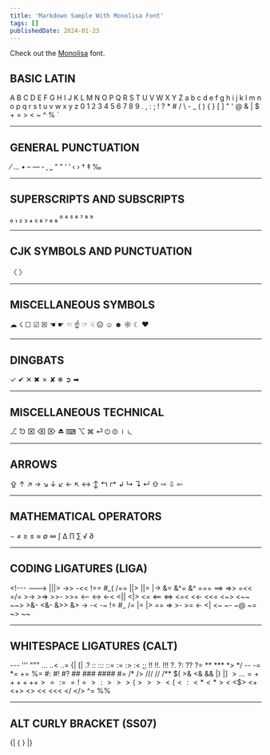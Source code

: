 ```yaml
---
title: 'Markdown Sample With Monolisa Font'
tags: []
publishedDate: 2024-01-23
---
```


Check out the [Monolisa](https://monolisa.dev) font.

## BASIC LATIN

A B C D E F G H I J K L M N O P Q R S T U V W X Y Z a b c d e f g h i j k l m n o p q r s t u v w x y z 0 1 2 3 4 5 6 7 8 9 . , : ; ! ? \* # / \ - \_ ( ) { } [ ] " ' @ & | $ + = > < ~ ^ % `

---

## GENERAL PUNCTUATION

⁄ … • – — ‐ ‚ „ “ ” ‘ ’ ‹ › † ‡ ‰

---

## SUPERSCRIPTS AND SUBSCRIPTS

₀ ₁ ₂ ₃ ₄ ₅ ₆ ₇ ₈ ₉ ⁰ ⁴ ⁵ ⁶ ⁷ ⁸ ⁹

---

## CJK SYMBOLS AND PUNCTUATION

〈 〉

---

## MISCELLANEOUS SYMBOLS

☁ ☇ ☐ ☑ ☒ ☚ ☛ ☜ ☝ ☞ ☟ ☹ ☺ ☻ ☼ ☾ ♥

---

## DINGBATS

✓ ✔ ✕ ✖ ✗ ✘ ❄ ➲ ➡

---

## MISCELLANEOUS TECHNICAL

⎇ ⎋ ⌧ ⌫ ⌦ ⏏ ⌨ ⌥ ⌘ ⏎ ⏻ ⏼ ⏽ ⏾

---

## ARROWS

⇪ ↑ ↗ → ↘ ↓ ↙ ← ↖ ↔ ↕ ↰ ↱ ↲ ↳ ↴ ↵ ⇧ ⇨ ⇩ ⇦

---

## MATHEMATICAL OPERATORS

− ≠ ≥ ≤ ≈ ∅ ∞ ∫ ∆ ∏ ∑ √ ∂

---

## CODING LIGATURES (LIGA)

\<!--- ---> |||> <!-- <||| <==> --> ->> -<< !== \#\_( /== ||> ||= |-> &= &^= &^ === ==> =>> =<< =/= >-> >=> >>- >>= <-- <-> <-< <|| <|> <= <== <=> <=< <<- <<= <\~> <\~\~ \~\~> >&- <&- &>> &> -> -< -~ != #\_ /= |= |> == => >- >= <- <| <~ ~- ~@ ~= ~> ~~

---

## WHITESPACE LIGATURES (CALT)

--- ''' """ ... ..< ..= {| [| .? :: ::: ::= := :> :< ;; !! !!. !!! ?. ?: ?? ?= ** *** \*> \*/ -- -= \*= += %= #: #! #? ## ### #### #= /* /> /// // /** $( >& <& && |} |] $> .. .= ++ +++ +> =:= =!= >: >> >( >>> <( <: <* <*> <$ <$> <+ <+> <> << <<< </ </> ^= %%

---

## ALT CURLY BRACKET (SS07)

{| { } |}
